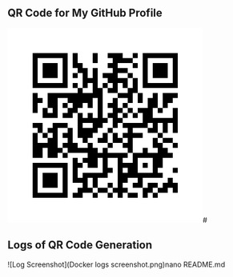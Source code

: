 ## QR Code for My GitHub Profile
![QR Code](my_qr.png)#
## Logs of QR Code Generation
![Log Screenshot](Docker logs screenshot.png)nano README.md
